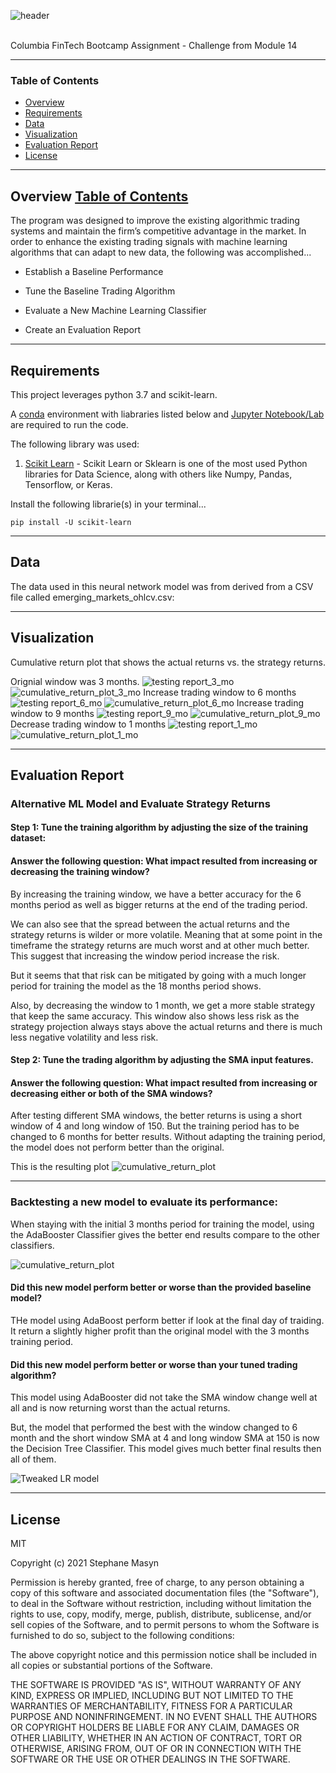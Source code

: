 ![header](https://capsule-render.vercel.app/api?type=waving&color=gradient&width=1000&height=200&section=header&text=Algorithmic%20Trading%20&fontSize=30&fontColor=black)

<!-- header is made with: https://github.com/kyechan99/capsule-render -->

                                                             
<br>
Columbia FinTech Bootcamp Assignment - Challenge from Module 14

---

### Table of Contents

* [Overview](#overview)
* [Requirements](#requirements)
* [Data](#data)
* [Visualization](#visualization)
* [Evaluation Report](#evaluation-report)
* [License](#license)

---

## Overview [Table of Contents](#table-of-contents)


The program was designed to improve the existing algorithmic trading systems and maintain the firm’s competitive advantage in the market. In order to enhance the existing trading signals with machine learning algorithms that can adapt to new data, the following was accomplished...

* Establish a Baseline Performance

* Tune the Baseline Trading Algorithm

* Evaluate a New Machine Learning Classifier

* Create an Evaluation Report

---

## Requirements

This project leverages python 3.7 and scikit-learn.

A [conda](https://docs.conda.io/en/latest/) environment with liabraries listed below and [Jupyter Notebook/Lab](https://jupyter.org/) are required to run the code.

The following library was used:

1. [Scikit Learn](https://scikit-learn.org/stable/index.html) - Scikit Learn or Sklearn is one of the most used Python libraries for Data Science, along with others like Numpy, Pandas, Tensorflow, or Keras.


Install the following librarie(s) in your terminal...

    pip install -U scikit-learn

---

## Data

The data used in this neural network model was from derived from a CSV file called emerging_markets_ohlcv.csv:

---

## Visualization

Cumulative return plot that shows the actual returns vs. the strategy returns. 

Orignial window was 3 months.
![testing report_3_mo](Images/svm_3months.png)
![cumulative_return_plot_3_mo](Images/svmfig_3months.png)
Increase trading window to 6 months
![testing report_6_mo](Images/svm_6months.png)
![cumulative_return_plot_6_mo](Images/svmfig_6months.png) 
Increase trading window to 9 months
![testing report_9_mo](Images/svm_9months.png)
![cumulative_return_plot_9_mo](Images/svmfig_9months.png)
Decrease trading window to 1 months
![testing report_1_mo](Images/svm_1month.png)
![cumulative_return_plot_1_mo](Images/svmfig_1months.png)


---

## Evaluation Report

### Alternative ML Model and Evaluate Strategy Returns

#### Step 1: Tune the training algorithm by adjusting the size of the training dataset:

#### Answer the following question: What impact resulted from increasing or decreasing the training window?

By increasing the training window, we have a better accuracy for the 6 months period as well as bigger returns at the end of the trading period.

We can also see that the spread between the actual returns and the strategy returns is wilder or more volatile. Meaning that at some point in the timeframe the strategy returns are much worst and at other much better. This suggest that increasing the window period increase the risk. 

But it seems that that risk can be mitigated by going with a much longer period for training the model as the 18 months period shows. 

Also, by decreasing the window to 1 month, we get a more stable strategy that keep the same accuracy. This window also shows less risk as the strategy projection always stays above the actual returns and there is much less negative volatility and less risk.

#### Step 2: Tune the trading algorithm by adjusting the SMA input features.

#### Answer the following question: What impact resulted from increasing or decreasing either or both of the SMA windows?

After testing different SMA windows, the better returns is using a short window of 4 and long window of 150. But the training period has to be changed to 6 months for better results. Without adapting the training period, the model does not perform better than the original.

This is the resulting plot
![cumulative_return_plot](Images/svmfig_6months_sma4_150.png)


---

### Backtesting a new model to evaluate its performance:

When staying with the initial 3 months period for training the model, using the AdaBooster Classifier gives the better end results compare to the other classifiers.

![cumulative_return_plot](Images/Adaboost_fig.png)

#### Did this new model perform better or worse than the provided baseline model?

THe model using AdaBoost perform better if look at the final day of traiding. It return a slightly higher profit than the original model with the 3 months training period. 
 

#### Did this new model perform better or worse than your tuned trading algorithm? 

This model using AdaBooster did not take the SMA window change well at all and is now returning worst than the actual returns.

But, the model that performed the best with the window changed to 6 month and the short window SMA at 4 and long window SMA at 150 is now the Decision Tree Classifier. This model gives much better final results then all of them. 

![Tweaked LR model](Images/Decision_tree_tweaked4_150_6m_fig.png)
 
 
---

## License

MIT

Copyright (c) 2021 Stephane Masyn

Permission is hereby granted, free of charge, to any person obtaining a copy
of this software and associated documentation files (the "Software"), to deal
in the Software without restriction, including without limitation the rights
to use, copy, modify, merge, publish, distribute, sublicense, and/or sell
copies of the Software, and to permit persons to whom the Software is
furnished to do so, subject to the following conditions:

The above copyright notice and this permission notice shall be included in all
copies or substantial portions of the Software.

THE SOFTWARE IS PROVIDED "AS IS", WITHOUT WARRANTY OF ANY KIND, EXPRESS OR
IMPLIED, INCLUDING BUT NOT LIMITED TO THE WARRANTIES OF MERCHANTABILITY,
FITNESS FOR A PARTICULAR PURPOSE AND NONINFRINGEMENT. IN NO EVENT SHALL THE
AUTHORS OR COPYRIGHT HOLDERS BE LIABLE FOR ANY CLAIM, DAMAGES OR OTHER
LIABILITY, WHETHER IN AN ACTION OF CONTRACT, TORT OR OTHERWISE, ARISING FROM,
OUT OF OR IN CONNECTION WITH THE SOFTWARE OR THE USE OR OTHER DEALINGS IN THE
SOFTWARE.